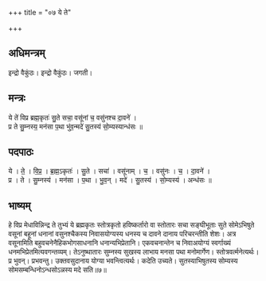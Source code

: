 +++
title = "०७ ये ते"

+++
## अधिमन्त्रम्
इन्द्रो वैकुंठः। इन्द्रो वैकुंठः। जगती।

## मन्त्रः
ये ते॑ विप्र ब्रह्म॒कृतः॑ सु॒ते सचा॒ वसू॑नां च॒ वसु॑नश्च दा॒वने॑ ।  
प्र ते सु॒म्नस्य॒ मन॑सा प॒था भु॑व॒न्मदे॑ सु॒तस्य॑ सो॒म्यस्यान्ध॑सः ॥

## पदपाठः
ये । ते॒ । वि॒प्र॒ । ब्र॒ह्म॒ऽकृतः॑ । सु॒ते । सचा॑ । वसू॑नाम् । च॒ । वसु॑नः । च॒ । दा॒वने॑ ।  
प्र । ते । सु॒म्नस्य॑ । मन॑सा । प॒था । भु॒व॒न् । मदे॑ । सु॒तस्य॑ । सो॒म्यस्य॑ । अन्ध॑सः ॥

## भाष्यम्
हे विप्र मेधाविन्निन्द्र ते तुभ्यं ये ब्रह्मकृतः स्तोत्रकृतो हविष्कर्तारो वा स्तोतारः सचा सङ्घीभूताः सुते सोमेऽभिषुते वसूनां बहूनां धनानां वसुनश्चैकस्य निवासयोग्यस्य धनस्य च दावने दानाय परिचरन्तीति शेशः। अत्र वसूनामिति बहुवचनेनैहिकभोगसाधनानि धनान्यभिप्रेतानि। एकवचनान्तेन च निवाअयोग्यं स्वर्गाख्यं धनमभिप्रेतमित्यवगन्तव्यम्। तेऽनुष्थातारः सुम्नस्य सुखस्य लाभाय मनसा पथा मनोमार्गेण। स्तोत्रवर्त्मनेत्यर्थः। प्र भुवन्। प्रभवन्तु। उक्तवसुदानाय योग्या भवन्त्वित्यर्थः। कदेति उच्यते। सुतस्याभिषुतस्य सोम्यस्य सोमसम्बन्धिनोऽन्धसोऽन्नस्य मदे सति॥७॥